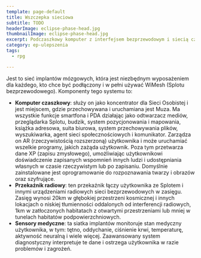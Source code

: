 ```yaml
---
template: page-default
title: Wszczepka sieciowa
subtitle: TODO
headerImage: eclipse-phase-head.jpg
thumbnailImage: eclipse-phase-head.jpg
excerpt: Podczaszkowy komputer z interfejsem bezprzewodowym i siecią czujników raportujących stan morfa
category: ep-ulepszenia
tags:
  - rpg

---
```

Jest to sieć implantów mózgowych, która jest niezbędnym wyposażeniem dla każdego, kto chce być podłączony i w pełni używać WiMesh (Splotu bezprzewodowego). Komponenty tego systemu to:

*   **Komputer czaszkowy**: służy on jako koncentrator dla Sieci Osobistej i jest miejscem, gdzie przechowywana i uruchamiana jest Muza. Ma wszystkie funkcje smartfona i PDA działając jako odtwarzacz mediów, przeglądarka Splotu, budzik, system pozycjonowania i mapowania, książka adresowa, suita biurowa, system przechowywania plików, wyszukiwarka, agent sieci społecznościowych i komunikator. Zarządza on AR (rzeczywistością rozszerzoną) użytkownika i może uruchamiać wszelkie programy, jakich zażąda użytkownik. Poza tym przetwarza dane XP (zapisu zmysłowego), umożliwiając użytkownikowi doświadczenie zapisanych wspomnień innych ludzi i udostępniania własnych w czasie rzeczywistym lub po zapisaniu. Domyślnie zainstalowane jest oprogramowanie do rozpoznawania twarzy i obrazów oraz szyfrujące.
*   **Przekaźnik radiowy**: ten przekaźnik łączy użytkownika ze Splotem i innymi urządzeniami radiowych sieci bezprzewodowych w zasięgu. Zasięg wynosi 20km w głębokiej przestrzeni kosmicznej i innych lokacjach o niskiej tłumienności oddalonych od interferencji radiowych, 1km w zatłoczonych habitatach z otwartymi przestrzeniami lub mniej w tunelach habitatów podpowierzchniowych.
*   **Sensory medyczne**: ta siatka implantów monitoruje stan medyczny użytkownika, w tym: tętno, oddychanie, ciśnienie krwi, temperaturę, aktywność neuralną i wiele więcej. Zaawansowany system diagnostyczny interpretuje te dane i ostrzega użytkownika w razie problemów i zagrożeń.
